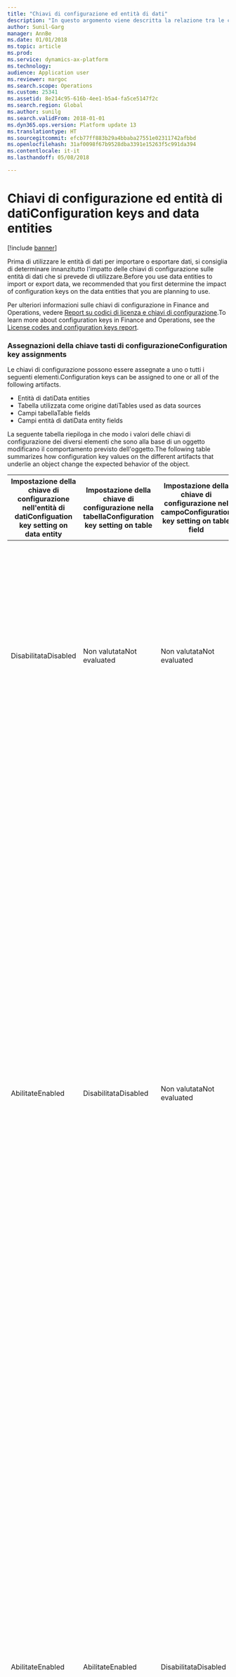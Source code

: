 ```yaml
---
title: "Chiavi di configurazione ed entità di dati"
description: "In questo argomento viene descritta la relazione tra le chiavi di configurazione e le entità di dati di Microsoft Dynamics 365 for Finance and Operations."
author: Sunil-Garg
manager: AnnBe
ms.date: 01/01/2018
ms.topic: article
ms.prod: 
ms.service: dynamics-ax-platform
ms.technology: 
audience: Application user
ms.reviewer: margoc
ms.search.scope: Operations
ms.custom: 25341
ms.assetid: 8e214c95-616b-4ee1-b5a4-fa5ce5147f2c
ms.search.region: Global
ms.author: sunilg
ms.search.validFrom: 2018-01-01
ms.dyn365.ops.version: Platform update 13
ms.translationtype: HT
ms.sourcegitcommit: efcb77ff883b29a4bbaba27551e02311742afbbd
ms.openlocfilehash: 31af0098f67b9528dba3391e15263f5c991da394
ms.contentlocale: it-it
ms.lasthandoff: 05/08/2018

---
```


# <a name="configuration-keys-and-data-entities"></a><span data-ttu-id="04177-103">Chiavi di configurazione ed entità di dati</span><span class="sxs-lookup"><span data-stu-id="04177-103">Configuration keys and data entities</span></span>

[!include [banner](../includes/banner.md)]

<span data-ttu-id="04177-104">Prima di utilizzare le entità di dati per importare o esportare dati, si consiglia di determinare innanzitutto l'impatto delle chiavi di configurazione sulle entità di dati che si prevede di utilizzare.</span><span class="sxs-lookup"><span data-stu-id="04177-104">Before you use data entities to import or export data, we recommended that you first determine the impact of configuration keys on the data entities that you are planning to use.</span></span> 

<span data-ttu-id="04177-105">Per ulteriori informazioni sulle chiavi di configurazione in Finance and Operations, vedere [Report su codici di licenza e chiavi di configurazione](../sysadmin/license-codes-configuration-keys-report.md).</span><span class="sxs-lookup"><span data-stu-id="04177-105">To learn more about configuration keys in Finance and Operations, see the [License codes and configuration keys report](../sysadmin/license-codes-configuration-keys-report.md).</span></span>

### <a name="configuration-key-assignments"></a><span data-ttu-id="04177-106">Assegnazioni della chiave tasti di configurazione</span><span class="sxs-lookup"><span data-stu-id="04177-106">Configuration key assignments</span></span>
<span data-ttu-id="04177-107">Le chiavi di configurazione possono essere assegnate a uno o tutti i seguenti elementi.</span><span class="sxs-lookup"><span data-stu-id="04177-107">Configuration keys can be assigned to one or all of the following artifacts.</span></span>
-   <span data-ttu-id="04177-108">Entità di dati</span><span class="sxs-lookup"><span data-stu-id="04177-108">Data entities</span></span>
-   <span data-ttu-id="04177-109">Tabella utilizzata come origine dati</span><span class="sxs-lookup"><span data-stu-id="04177-109">Tables used as data sources</span></span>
-   <span data-ttu-id="04177-110">Campi tabella</span><span class="sxs-lookup"><span data-stu-id="04177-110">Table fields</span></span>
-   <span data-ttu-id="04177-111">Campi entità di dati</span><span class="sxs-lookup"><span data-stu-id="04177-111">Data entity fields</span></span>

<span data-ttu-id="04177-112">La seguente tabella riepiloga in che modo i valori delle chiavi di configurazione dei diversi elementi che sono alla base di un oggetto modificano il comportamento previsto dell'oggetto.</span><span class="sxs-lookup"><span data-stu-id="04177-112">The following table summarizes how configuration key values on the different artifacts that underlie an object change the expected behavior of the object.</span></span>

| <span data-ttu-id="04177-113">Impostazione della chiave di configurazione nell'entità di dati</span><span class="sxs-lookup"><span data-stu-id="04177-113">Configuation key setting on data entity</span></span> | <span data-ttu-id="04177-114">Impostazione della chiave di configurazione nella tabella</span><span class="sxs-lookup"><span data-stu-id="04177-114">Configuration key setting on table</span></span> | <span data-ttu-id="04177-115">Impostazione della chiave di configurazione nel campo</span><span class="sxs-lookup"><span data-stu-id="04177-115">Configuration key setting on table field</span></span> | <span data-ttu-id="04177-116">Chiave di configurazione nell'entità di dati</span><span class="sxs-lookup"><span data-stu-id="04177-116">Configuration key on data entity field</span></span> | <span data-ttu-id="04177-117">Comportamento previsto</span><span class="sxs-lookup"><span data-stu-id="04177-117">Expected behavior</span></span>                                                                                                                                                                                                                                                                                                                                                                                                                                                                                                                                         |
|-----------------------------------|-----------------------------|-----------------------------------|---------------------------------|-----------------------------------------------------------------------------------------------------------------------------------------------------------------------------------------------------------------------------------------------------------------------------------------------------------------------------------------------------------------------------------------------------------------------------------------------------------------------------------------------------------------------------------------------------------|
| <span data-ttu-id="04177-118">Disabilitata</span><span class="sxs-lookup"><span data-stu-id="04177-118">Disabled</span></span>                          | <span data-ttu-id="04177-119">Non valutata</span><span class="sxs-lookup"><span data-stu-id="04177-119">Not evaluated</span></span>               | <span data-ttu-id="04177-120">Non valutata</span><span class="sxs-lookup"><span data-stu-id="04177-120">Not evaluated</span></span>                     | <span data-ttu-id="04177-121">Non valutata</span><span class="sxs-lookup"><span data-stu-id="04177-121">Not evaluated</span></span>                   | <span data-ttu-id="04177-122">Se la chiave di configurazione per l'entità di dati è disabilitata, l'entità di dati non sarà funzionale.</span><span class="sxs-lookup"><span data-stu-id="04177-122">If the configuration key for the data entity is disabled, the data entity will not be functional.</span></span> <span data-ttu-id="04177-123">Non è rilevante se le chiavi di configurazione nelle tabelle e nei campi sottostanti sono abilitate o disabilitate.</span><span class="sxs-lookup"><span data-stu-id="04177-123">It does not matter whether the configuration keys in the underlying tables and fields are enabled or disabled.</span></span>                                                                                                                                                                                                                                                                                                                                          |
| <span data-ttu-id="04177-124">Abilitate</span><span class="sxs-lookup"><span data-stu-id="04177-124">Enabled</span></span>                           | <span data-ttu-id="04177-125">Disabilitata</span><span class="sxs-lookup"><span data-stu-id="04177-125">Disabled</span></span>                    | <span data-ttu-id="04177-126">Non valutata</span><span class="sxs-lookup"><span data-stu-id="04177-126">Not evaluated</span></span>                     | <span data-ttu-id="04177-127">Non valutata</span><span class="sxs-lookup"><span data-stu-id="04177-127">Not evaluated</span></span>                   | <span data-ttu-id="04177-128">Se la chiave di configurazione per un'entità di dati è abilitata, il framework di gestione dei dati controlla la chiave di configurazione in tutte le tabelle sottostanti.</span><span class="sxs-lookup"><span data-stu-id="04177-128">If the configuration key for a data entity is enabled, the data management framework checks the configuration key on each of the underlying tables.</span></span> <span data-ttu-id="04177-129">Se la chiave di configurazione per una tabella è disabilitata, quella tabella non sarà disponibile nell'entità di dati per l'uso funzionale.</span><span class="sxs-lookup"><span data-stu-id="04177-129">If the configuration key for a table is disabled, that table will not be available in the data entity for functional use.</span></span> <span data-ttu-id="04177-130">Se la chiave di configurazione di una tabella è disabilitata, la tabella e le impostazioni della chiave di configurazione dell'entità dati non vengono valutate.</span><span class="sxs-lookup"><span data-stu-id="04177-130">If a table's configuration key is disabled, the table and data entity configuration key settings are not evaluated.</span></span> <span data-ttu-id="04177-131">Se la tabella primaria nell'entità ha la rispettiva chiave di configurazione disabilitata, il sistema agirà come se la chiave di configurazione dell'entità fosse disabilitata.</span><span class="sxs-lookup"><span data-stu-id="04177-131">If the primary table in the entity has its configuration key disabled, then the system will act as though the entity’s configuration key were disabled.</span></span> |
| <span data-ttu-id="04177-132">Abilitate</span><span class="sxs-lookup"><span data-stu-id="04177-132">Enabled</span></span>                           | <span data-ttu-id="04177-133">Abilitate</span><span class="sxs-lookup"><span data-stu-id="04177-133">Enabled</span></span>                     | <span data-ttu-id="04177-134">Disabilitata</span><span class="sxs-lookup"><span data-stu-id="04177-134">Disabled</span></span>                          | <span data-ttu-id="04177-135">Non valutata</span><span class="sxs-lookup"><span data-stu-id="04177-135">Not evaluated</span></span>                   | <span data-ttu-id="04177-136">Se la chiave di configurazione per un'entità di dati è abilitata e chiavi di configurazione sottostanti delle tabelle sono abilitate, il framework di gestione dei dati verificherà la chiave di configurazione nei campi delle tabelle.</span><span class="sxs-lookup"><span data-stu-id="04177-136">If the configuration key for a data entity is enabled, and the underlying tables configuration keys are enabled, the data management framework will check the configuration key on of the fields in the tables.</span></span> <span data-ttu-id="04177-137">Se la chiave di configurazione per un campo è disabilitata, tale campo non sarà disponibile nell'entità di dati per l'utilizzo funzionale anche se il campo dell'entità di dati corrispondente ha la chiave di configurazione abilitata.</span><span class="sxs-lookup"><span data-stu-id="04177-137">If the configuration key for a field is disabled, that field will not be available in the data entity for functional use even if the corresponding data entity field has the configuration key enabled.</span></span>                                                                                                                                   |
| <span data-ttu-id="04177-138">Abilitate</span><span class="sxs-lookup"><span data-stu-id="04177-138">Enabled</span></span>                           | <span data-ttu-id="04177-139">Abilitate</span><span class="sxs-lookup"><span data-stu-id="04177-139">Enabled</span></span>                     | <span data-ttu-id="04177-140">Abilitate</span><span class="sxs-lookup"><span data-stu-id="04177-140">Enabled</span></span>                           | <span data-ttu-id="04177-141">Disabilitata</span><span class="sxs-lookup"><span data-stu-id="04177-141">Disabled</span></span>                        | <span data-ttu-id="04177-142">Se la chiave di configurazione è abilitata a tutti gli altri livelli, ma la chiave di configurazione del campo entità non è abilitata, il campo non sarà disponibile per l'utilizzo nell'entità di dati.</span><span class="sxs-lookup"><span data-stu-id="04177-142">If the configuration key is enabled at all other levels, but the entity field configuration key is not enabled, then the field will not be available for use in the data entity.</span></span>                                                                                                                                                                                                                                                                                                                                                                          |

> [!NOTE]
> <span data-ttu-id="04177-143">Se un'entità ha un'altra entità come un'origine dati, la semantica sopra riportata viene applicata in modo ricorsivo.</span><span class="sxs-lookup"><span data-stu-id="04177-143">If an entity has another entity as a data source then, the above semantics are applied in a recursive manner.</span></span>

### <a name="entity-list-refresh"></a><span data-ttu-id="04177-144">Aggiornamento dell'elenco di entità</span><span class="sxs-lookup"><span data-stu-id="04177-144">Entity list refresh</span></span>
<span data-ttu-id="04177-145">Quando l'elenco delle entità viene aggiornato, il framework di gestione dei dati crea i metadati della chiave di configurazione per l'utilizzo in runtime.</span><span class="sxs-lookup"><span data-stu-id="04177-145">When the entity list is refreshed, the data management framework builds the configuration key metadata for runtime use.</span></span> <span data-ttu-id="04177-146">Questi metadati vengono creati utilizzando la logica descritta sopra.</span><span class="sxs-lookup"><span data-stu-id="04177-146">This metadata is built using the logic described above.</span></span> <span data-ttu-id="04177-147">Si consiglia vivamente di attendere il completamento dell'aggiornamento dell'elenco delle entità prima di utilizzare i processi e le entità nel framework di gestione dei dati.</span><span class="sxs-lookup"><span data-stu-id="04177-147">We strongly recommend that you  wait for the entity list refresh to complete before using jobs and entities in the data management framework.</span></span> <span data-ttu-id="04177-148">Se non si attende, i metadati della chiave di configurazione potrebbero non essere aggiornati e determinare esiti imprevisti.</span><span class="sxs-lookup"><span data-stu-id="04177-148">If you don't wait, the configuration key metadata may not be up to date and could result in unexpected outcomes.</span></span> <span data-ttu-id="04177-149">Quando l'elenco delle entità viene aggiornato, viene visualizzato il seguente messaggio nella pagina di elenco delle entità.</span><span class="sxs-lookup"><span data-stu-id="04177-149">When the entity list is being refreshed, the following message is shown in the entity list page.</span></span>

![Aggiornamento dell'elenco di entità](./media/Entity_refresh_list.png)

### <a name="data-entity-list-page"></a><span data-ttu-id="04177-151">Pagina elenco di entità di dati</span><span class="sxs-lookup"><span data-stu-id="04177-151">Data entity list page</span></span>
<span data-ttu-id="04177-152">La pagina di elenco delle entità di dati nell'area di lavoro Gestione dati mostra le impostazioni della chiave di configurazione per le entità.</span><span class="sxs-lookup"><span data-stu-id="04177-152">The data entity list page in the Data management workspace shows the configuration key settings for the entities.</span></span> <span data-ttu-id="04177-153">Iniziare da questa pagina per comprendere l'impatto delle chiavi di configurazione sull'entità di dati.</span><span class="sxs-lookup"><span data-stu-id="04177-153">Start from this page  to understand the impact from configuration keys on the data entity.</span></span>
<span data-ttu-id="04177-154">Queste informazioni vengono visualizzate utilizzando i metadati creati durante l'aggiornamento dell'entità.</span><span class="sxs-lookup"><span data-stu-id="04177-154">This information is shown using the metadata that is built during entity refresh.</span></span> <span data-ttu-id="04177-155">La colonna della chiave di configurazione mostra il nome della chiave di configurazione associata all'entità di dati.</span><span class="sxs-lookup"><span data-stu-id="04177-155">The configuration key column shows the name of the configuration key that is associated with the data entity.</span></span> <span data-ttu-id="04177-156">Se questa colonna è vuota, significa che non vi è alcuna chiave di configurazione associata all'entità di dati.</span><span class="sxs-lookup"><span data-stu-id="04177-156">If this column is blank it means that there is no configuration key associated with the data entity.</span></span> <span data-ttu-id="04177-157">La colonna dello stato della chiave di configurazione mostra lo stato della chiave di configurazione.</span><span class="sxs-lookup"><span data-stu-id="04177-157">The configuration key status column shows the state of the configuration key.</span></span> <span data-ttu-id="04177-158">Se è presente un segno di spunta, significa che la chiave è abilitata.</span><span class="sxs-lookup"><span data-stu-id="04177-158">If it has a checkmark, it means the key is enabled.</span></span> <span data-ttu-id="04177-159">Se non è presente un segno di spunta, significa che la chiave è disabilitata o non è associata alcuna chiave.</span><span class="sxs-lookup"><span data-stu-id="04177-159">If it is blank, it means either the key is disabled or there is no key associated.</span></span>

![Pagina elenco di entità](./media/Data_entity_list_page.png)

### <a name="target-fields"></a><span data-ttu-id="04177-161">Campi di destinazione</span><span class="sxs-lookup"><span data-stu-id="04177-161">Target fields</span></span>
<span data-ttu-id="04177-162">Il passaggio successivo consiste nell'eseguire il drill nell'entità di dati per visualizzare l'impatto delle chiavi di configurazione su tabelle e campi.</span><span class="sxs-lookup"><span data-stu-id="04177-162">The next step is to drill into the data entity to view the impact of configuration keys on tables and fields.</span></span> <span data-ttu-id="04177-163">Il modulo dei campi di destinazione per un'entità di dati mostra la chiave di configurazione e le informazioni sullo stato della chiave per le tabelle e i campi correlati nell'entità di dati.</span><span class="sxs-lookup"><span data-stu-id="04177-163">The target fields form for a data entity shows configuration key and the key status information for the related tables and fields in the data entity.</span></span>  <span data-ttu-id="04177-164">Se l'entità di dati stessa ha la rispettiva chiave di configurazione disabilitata, viene visualizzato un messaggio di avviso che informa che le tabelle e i campi nel modulo dei campi di destinazione per questa entità non saranno disponibili a tutti, indipendentemente dallo stato della chiave di configurazione.</span><span class="sxs-lookup"><span data-stu-id="04177-164">If the data entity itself has its configuration key disabled, a warning message is shown informing that the tables and fields in the target fields form for this entity will not be available at all regardless of their configuration key status.</span></span>

![Campi di destinazione](./media/Target_fields_1.png)

### <a name="child-entities"></a><span data-ttu-id="04177-166">Entità figlio</span><span class="sxs-lookup"><span data-stu-id="04177-166">Child entities</span></span> 
<span data-ttu-id="04177-167">Alcune entità hanno altre entità come origine dati o entità di dati compositi: le informazioni sulla chiave di configurazione per queste entità sono mostrate nel modulo Entità figlio.</span><span class="sxs-lookup"><span data-stu-id="04177-167">Certain entities have other entities as data sources, or are composite data entities: configuration key information for these entities is shown in the Child entities form.</span></span> <span data-ttu-id="04177-168">Utilizzare questo modulo in modo simile nella pagina elenco di entità descritta in precedenza.</span><span class="sxs-lookup"><span data-stu-id="04177-168">Use this form in the similar way to the entities list page described above.</span></span> <span data-ttu-id="04177-169">Il modulo dei campi di destinazione per l'entità figlio si comporta anche come descritto sopra.</span><span class="sxs-lookup"><span data-stu-id="04177-169">The target fields form for the child entity also behaves like what is described above.</span></span>

![Campi di destinazione](./media/Target_fields_2.png)

### <a name="using-data-entities"></a><span data-ttu-id="04177-171">Utilizzo di entità di dati</span><span class="sxs-lookup"><span data-stu-id="04177-171">Using data entities</span></span>
<span data-ttu-id="04177-172">Dopo aver compreso l'impatto completo, se esistente, delle chiavi di configurazione sulle entità di dati che si desidera utilizzare, è possibile utilizzare le entità di dati aggiungendole ai progetti di dati.</span><span class="sxs-lookup"><span data-stu-id="04177-172">After understanding the full impact, if any, of configuration keys on the data entities that you would like to use, you can now proceed to using the data entities by adding them to data projects.</span></span> 

### <a name="run-time-validations-for-configuration-keys"></a><span data-ttu-id="04177-173">Convalida del tempo di esecuzione per le chiavi di configurazione</span><span class="sxs-lookup"><span data-stu-id="04177-173">Run time validations for configuration keys</span></span>
<span data-ttu-id="04177-174">Utilizzando i metadati della chiave di configurazione creati durante l'elenco di aggiornamento delle entità, le convalide dei tempi di esecuzione vengono eseguite nei seguenti casi d'uso.</span><span class="sxs-lookup"><span data-stu-id="04177-174">Using the configuration key metadata built during entity refresh list, run time validations are performed in the following use cases.</span></span>

-   <span data-ttu-id="04177-175">Quando un'entità di dati viene aggiunta a un processo</span><span class="sxs-lookup"><span data-stu-id="04177-175">When a data entity is added to a job</span></span>

-   <span data-ttu-id="04177-176">Quando l'utente fa clic su "convalida" nell'elenco di entità</span><span class="sxs-lookup"><span data-stu-id="04177-176">When user clicks ‘validate’ on the entity list</span></span>

-   <span data-ttu-id="04177-177">Quando l'utente carica un pacchetto di dati in un progetto di dati</span><span class="sxs-lookup"><span data-stu-id="04177-177">When the user loads a data package into a data project</span></span>

-   <span data-ttu-id="04177-178">Quando l'utente carica un modello in un progetto di dati</span><span class="sxs-lookup"><span data-stu-id="04177-178">When the user loads a template into a data project</span></span>

-   <span data-ttu-id="04177-179">Quando un progetto di dati esistente viene caricato</span><span class="sxs-lookup"><span data-stu-id="04177-179">When an existing data project is loaded</span></span>

-   <span data-ttu-id="04177-180">Quando un modello viene caricato in un progetto di dati</span><span class="sxs-lookup"><span data-stu-id="04177-180">When a template is loaded into a data project</span></span>

-   <span data-ttu-id="04177-181">Prima dell'esecuzione del processo di esportazione/importazione (batch, non batch, ricorrente, Odata)</span><span class="sxs-lookup"><span data-stu-id="04177-181">Before the export/import job is executed (batch, non-batch, recurring, Odata)</span></span>

-   <span data-ttu-id="04177-182">Quando l'utente genera il mapping</span><span class="sxs-lookup"><span data-stu-id="04177-182">When the user generates mapping</span></span>

-   <span data-ttu-id="04177-183">Quando l'utente mappa i campi nell'interfaccia utente di mapping</span><span class="sxs-lookup"><span data-stu-id="04177-183">When the user maps fields in the mapping UI</span></span>

-   <span data-ttu-id="04177-184">Quando l'utente aggiunge solo "campi importabili"</span><span class="sxs-lookup"><span data-stu-id="04177-184">When the user adds only 'importable fields'</span></span>


### <a name="managing-configuration-key-changes"></a><span data-ttu-id="04177-185">Gestione delle modifiche alla chiave di configurazione</span><span class="sxs-lookup"><span data-stu-id="04177-185">Managing configuration key changes</span></span>
<span data-ttu-id="04177-186">Ogni volta che si aggiornano le chiavi di configurazione a livello di entità, tabella o campo, l'elenco delle entità nel framework di gestione dei dati deve essere aggiornato.</span><span class="sxs-lookup"><span data-stu-id="04177-186">Anytime that you update configuration keys at the entity, table or field level, the entity list in the data management framework must be refreshed.</span></span> <span data-ttu-id="04177-187">Questo processo garantisce che il framework riceva le ultime impostazioni della chiave di configurazione.</span><span class="sxs-lookup"><span data-stu-id="04177-187">This process ensures that the framework picks up the latest configuration key settings.</span></span> <span data-ttu-id="04177-188">Fino a quando l'elenco delle entità non viene aggiornato, il seguente avviso verrà visualizzato nella pagina dell'elenco delle entità.</span><span class="sxs-lookup"><span data-stu-id="04177-188">Until the entity list is refreshed, the following warning will be shown in the entity list page.</span></span> <span data-ttu-id="04177-189">Le modifiche della chiave di configurazione aggiornata avranno effetto immediatamente dopo l'aggiornamento dell'elenco delle entità.</span><span class="sxs-lookup"><span data-stu-id="04177-189">The updated configuration key changes will take effect immediately after the entity list is refreshed.</span></span> <span data-ttu-id="04177-190">Si consiglia di convalidare processi e progetti di dati esistenti per assicurarsi che funzionino come previsto dopo che le modifiche alle chiavi di configurazione sono state applicate.</span><span class="sxs-lookup"><span data-stu-id="04177-190">We recommend that you validate existing data projects and jobs to make sure that they function as expected after the configuration keys changes are put in effect.</span></span>

![Campi di destinazione](./media/Target_fields_3.png)


